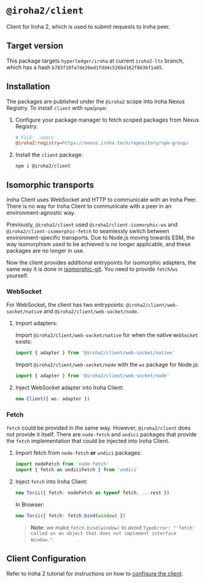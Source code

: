 # `@iroha2/client`

Client for Iroha 2, which is used to submit requests to Iroha peer.

## Target version

This package targets `hyperledger/iroha` at current `iroha2-lts` branch, which has a hash `b783f10fa7de26ed1fdd4c526bd162f8636f1a65`.

## Installation

The packages are published under the `@iroha2` scope into Iroha Nexus Registry.
To install `client` with `npm`/`pnpm`:

1. Configure your package manager to fetch scoped packages from Nexus Registry.

   ```ini
   # FILE: .npmrc
   @iroha2:registry=https://nexus.iroha.tech/repository/npm-group/
   ```

2. Install the `client` package:

   ```shell
   npm i @iroha2/client
   ```

## Isomorphic transports

Iroha Client uses WebSocket and HTTP to communicate with an Iroha Peer. There is no way for Iroha Client to communicate with a peer in an environment-agnostic way.

Previously, `@iroha2/client` used `@iroha2/client-isomorphic-ws` and `@iroha2/client-isomorphic-fetch` to seamlessly switch between environment-specific transports. Due to Node.js moving towards ESM, the way isomorphism used to be achieved is no longer applicable, and these packages are no longer in use.

Now the client provides additional entrypoints for isomorphic adapters, the same way it is done in [isomorphic-git](https://github.com/isomorphic-git/isomorphic-git/tree/main#getting-started). You need to provide `fetch`/`ws` yourself.

### WebSocket

For WebSocket, the client has two entrypoints: `@iroha2/client/web-socket/native` and `@iroha2/client/web-socket/node`.

1. Import adapters:

   Import `@iroha2/client/web-socket/native` for when the native `WebSocket` exists:

   ```ts
   import { adapter } from '@iroha2/client/web-socket/native'
   ```

   Import `@iroha2/client/web-socket/node` with the `ws` package for Node.js:

   ```ts
   import { adapter } from '@iroha2/client/web-socket/node'
   ```

2. Inject WebSocket adapter into Iroha Client:

   ```ts
   new Client({ ws: adapter })
   ```

### Fetch

`fetch` could be provided in the same way. However, `@iroha2/client` does not provide it itself. There are `node-fetch` and `undici` packages that provide the `fetch` implementation that could be injected into Iroha Client.

1. Import fetch from `node-fetch` **or** `undici` packages:

   ```ts
   import nodeFetch from 'node-fetch'
   import { fetch as undiciFetch } from 'undici'
   ```

2. Inject `fetch` into Iroha Client:

   ```ts
   new Torii({ fetch: nodeFetch as typeof fetch, ...rest })
   ```

   In Browser:

   ```ts
   new Torii({ fetch: fetch.bind(window) })
   ```

   > **Note**: we make `fetch.bind(window)` to avoid `TypeError: "'fetch' called on an object that does not implement interface Window."`.

## Client Configuration

Refer to Iroha 2 tutorial for instructions on how to [configure the client](https://hyperledger.github.io/iroha-2-docs/guide/javascript.html#_2-client-configuration).
